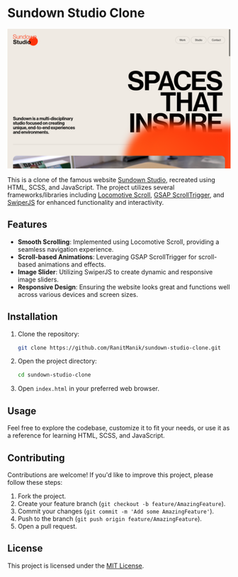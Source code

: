 # Sundown Studio Clone

![Sundown Studio Clone](Screen%20Shot.png)

This is a clone of the famous website [Sundown Studio](https://www.sundown-studio.com/), recreated using HTML, SCSS, and
JavaScript. The project utilizes several frameworks/libraries
including [Locomotive Scroll](https://github.com/locomotivemtl/locomotive-scroll), [GSAP ScrollTrigger](https://greensock.com/scrolltrigger/),
and [SwiperJS](https://swiperjs.com/) for enhanced functionality and interactivity.

## Features

- **Smooth Scrolling**: Implemented using Locomotive Scroll, providing a seamless navigation experience.
- **Scroll-based Animations**: Leveraging GSAP ScrollTrigger for scroll-based animations and effects.
- **Image Slider**: Utilizing SwiperJS to create dynamic and responsive image sliders.
- **Responsive Design**: Ensuring the website looks great and functions well across various devices and screen sizes.

## Installation

1. Clone the repository:

   ```bash
   git clone https://github.com/RanitManik/sundown-studio-clone.git
   ```

2. Open the project directory:

   ```bash
   cd sundown-studio-clone
   ```

3. Open `index.html` in your preferred web browser.

## Usage

Feel free to explore the codebase, customize it to fit your needs, or use it as a reference for learning HTML, SCSS, and
JavaScript.

## Contributing

Contributions are welcome! If you'd like to improve this project, please follow these steps:

1. Fork the project.
2. Create your feature branch (`git checkout -b feature/AmazingFeature`).
3. Commit your changes (`git commit -m 'Add some AmazingFeature'`).
4. Push to the branch (`git push origin feature/AmazingFeature`).
5. Open a pull request.

## License

This project is licensed under the [MIT License](LICENSE).

